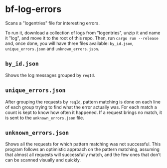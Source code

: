 # bf-log-errors

Scans a "logentries" file for interesting errors.

To run it, download a collection of logs from "logentries", unzip it and name
it "log", and move it to the root of this repo. Then, run `cargo run --release`
and, once done, you will have three files available: `by_id.json`,
`unique_errors.json` and `unknown_errors.json`.

## `by_id.json`

Shows the log messages grouped by `reqId`.

## `unique_errors.json`

After grouping the requests by `reqId`, pattern matching is done on each line
of each group trying to find what the error actually was. For each match a
count is kept to know how often it happened. If a request brings no match, it
is sent to the `unknown_errors.json` file.

## `unknown_errors.json`

Shows all the requests for which pattern matching was not successful. This
program follows an optimistic approach on the pattern matching, assuming that
almost all requests will successfully match, and the few ones that don't can be
scanned visually and quickly.
